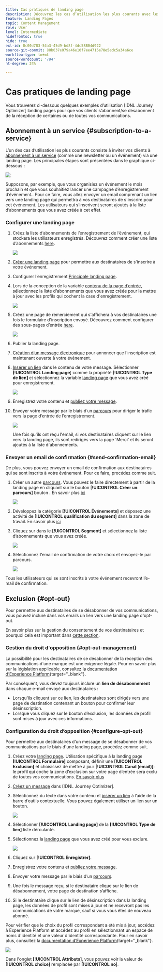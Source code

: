 ```yaml
---
title: Cas pratiques de landing page
description: Découvrez les cas d’utilisation les plus courants avec les landing pages dans Journey Optimizer
feature: Landing Pages
topic: Content Management
role: User
level: Intermediate
hidefromtoc: true
hide: true
exl-id: 8c00d783-54a3-45d9-bd8f-4dc58804d922
source-git-commit: 88b037e079a46e10f7ee4715e78e5edc5a34a6ce
workflow-type: tm+mt
source-wordcount: '794'
ht-degree: 24%

---
```


# Cas pratiques de landing page

Vous trouverez ci-dessous quelques exemples d’utilisation [!DNL Journey Optimizer] landing pages pour que vos clients s’abonnent/se désabonnent de la réception de certaines ou de toutes vos communications.

<!--The main use cases are:
* Subscription to a service
* Opt-in
* Opt-out-->

## Abonnement à un service {#subscription-to-a-service}

L’un des cas d’utilisation les plus courants consiste à inviter vos clients à [abonnement à un service](subscription-list.md) (comme une newsletter ou un événement) via une landing page. Les principales étapes sont présentées dans le graphique ci-dessous :

![](../assets/lp_subscription-uc.png)

Supposons, par exemple, que vous organisiez un événement le mois prochain et que vous souhaitiez lancer une campagne d’enregistrement d’événement.<!--to keep your customers that are interested updated on that event-->. Pour ce faire, vous allez envoyer un email comprenant un lien vers une landing page qui permettra à vos destinataires de s&#39;inscrire pour cet événement. Les utilisateurs qui s’inscrivent seront ajoutés à la liste d’abonnements que vous avez créée à cet effet.

### Configurer une landing page

1. Créez la liste d’abonnements de l’enregistrement de l’événement, qui stockera les utilisateurs enregistrés. Découvrez comment créer une liste d’abonnements [here](subscription-list.md#define-subscription-list).

   ![](../assets/lp_subscription-uc-list.png)

1. [Créer une landing page](create-lp.md) pour permettre aux destinataires de s&#39;inscrire à votre événement.

1. Configurer l’enregistrement [Principale landing page](create-lp.md#configure-primary-page).

1. Lors de la conception de la variable [contenu de la page d’entrée](design-lp.md), sélectionnez la liste d&#39;abonnements que vous avez créée pour la mettre à jour avec les profils qui cochent la case d&#39;enregistrement.

   ![](../assets/lp_subscription-uc-lp-list.png)

1. Créez une page de remerciement qui s&#39;affichera à vos destinataires une fois le formulaire d&#39;inscription envoyé. Découvrez comment configurer des sous-pages d’entrée [here](create-lp.md#configure-subpages).

   ![](../assets/lp_subscription-uc-thanks.png)

1. [](create-lp.md#publish)Publier la landing page.

1. [Création d’un message électronique](../create-message.md) pour annoncer que l’inscription est maintenant ouverte à votre événement.

1. [Insérer un lien](../message-tracking.md#insert-links) dans le contenu de votre message. Sélectionner **[!UICONTROL Landing page]** comme la propriété **[!UICONTROL Type de lien]** et sélectionnez la variable [landing page](create-lp.md#configure-primary-page) que vous avez créé pour enregistrement.

   ![](../assets/lp_subscription-uc-link.png)

1. Enregistrez votre contenu et [publiez votre message](../publish-manage-message.md).

1. Envoyer votre message par le biais d’un [parcours](../building-journeys/journey.md) pour diriger le trafic vers la page d’entrée de l’enregistrement.

   ![](../assets/lp_subscription-uc-journey.png)

   Une fois qu&#39;ils ont reçu l&#39;email, si vos destinataires cliquent sur le lien vers la landing page, ils sont redirigés vers la page &#39;Merci&#39; et ils seront ajoutés à la liste d&#39;abonnements.

### Envoyer un email de confirmation {#send-confirmation-email}

De plus, vous pouvez envoyer un email de confirmation aux destinataires qui se sont inscrits à votre événement. Pour ce faire, procédez comme suit.

1. Créer un autre [parcours](../building-journeys/journey.md). Vous pouvez le faire directement à partir de la landing page en cliquant sur le bouton **[!UICONTROL Créer un parcours]** bouton . En savoir plus [ici](create-lp.md#configure-primary-page)

   ![](../assets/lp_subscription-uc-create-journey.png)

1. Développez la catégorie **[!UICONTROL Événements]** et déposez une activité de **[!UICONTROL qualification du segment]** dans la zone de travail. En savoir plus [ici](../building-journeys/segment-qualification-events.md)

1. Cliquez sur dans le **[!UICONTROL Segment]** et sélectionnez la liste d’abonnements que vous avez créée.

   ![](../assets/lp_subscription-uc-confirm-journey.png)

1. Sélectionnez l&#39;email de confirmation de votre choix et envoyez-le par parcours.

   ![](../assets/lp_subscription-uc-confirm-email.png)

Tous les utilisateurs qui se sont inscrits à votre événement recevront l’e-mail de confirmation.

<!--The event registration's subscription list tracks the profiles who registered and you can send them targeted event updates.-->

## Exclusion {#opt-out}

Pour permettre aux destinataires de se désabonner de vos communications, vous pouvez inclure dans vos emails un lien vers une landing page d&#39;opt-out.

En savoir plus sur la gestion du consentement de vos destinataires et pourquoi cela est important dans [cette section](../consent.md).

### Gestion du droit d&#39;opposition {#opt-out-management}

La possibilité pour les destinataires de se désabonner de la réception des communications d&#39;une marque est une exigence légale. Pour en savoir plus sur la législation applicable, consultez la [documentation d’Experience Platform](https://experienceleague.adobe.com/docs/experience-platform/privacy/regulations/overview.html?lang=fr#regulations){target=&quot;_blank&quot;}.

Par conséquent, vous devez toujours inclure un **lien de désabonnement** dans chaque e-mail envoyé aux destinataires :

* Lorsqu&#39;ils cliquent sur ce lien, les destinataires sont dirigés vers une page de destination contenant un bouton pour confirmer leur désinscription.
* Lorsque vous cliquez sur le bouton d’exclusion, les données de profil sont mises à jour avec ces informations.

### Configuration du droit d’opposition {#configure-opt-out}

Pour permettre aux destinataires d&#39;un message de se désabonner de vos communications par le biais d&#39;une landing page, procédez comme suit.

1. Créez votre [landing page](create-lp.md). Utilisation spécifique à la landing page **[!UICONTROL Formulaire]** composant, définir une **[!UICONTROL Exclusion]** et choisissez de mettre à jour **[!UICONTROL Canal (email)]**: le profil qui coche la zone d’exclusion sur votre page d’entrée sera exclu de toutes vos communications. [En savoir plus](design-lp.md)

   <!--You can also build your own landing page and host it on the third-party system of your choice. To keep?-->

1. [Créez un message](../create-message.md) dans [!DNL Journey Optimizer].

1. Sélectionnez du texte dans votre contenu et [insérer un lien](../message-tracking.md#insert-links) à l’aide de la barre d’outils contextuelle. Vous pouvez également utiliser un lien sur un bouton.

   ![](../assets/lp_opt-out-insert-link.png)

1. Sélectionner **[!UICONTROL Landing page]** de la **[!UICONTROL Type de lien]** liste déroulante.

1. Sélectionnez la [landing page](create-lp.md#configure-primary-page) que vous avez créé pour vous exclure.

   ![](../assets/lp_opt-out-landing-page.png)

1. Cliquez sur **[!UICONTROL Enregistrer]**.

1. Enregistrez votre contenu et [publiez votre message](../publish-manage-message.md).

1. Envoyer votre message par le biais d’un [parcours](../building-journeys/journey.md).

1. Une fois le message reçu, si le destinataire clique sur le lien de désabonnement, votre page de destination s’affiche.

   <!--![](../assets/lp_opt-out-lp-example.png)-->

1. Si le destinataire clique sur le lien de désinscription dans la landing page, les données de profil sont mises à jour et ne recevront pas les communications de votre marque, sauf si vous vous êtes de nouveau abonné.

   <!--The opted-out recipient is then redirected to a confirmation message screen indicating that opting out was successful.-->

   <!--![](../assets/lp_opt-out-confirmation-example.png)-->

Pour vérifier que le choix du profil correspondant a été mis à jour, accédez à Experience Platform et accédez au profil en sélectionnant un espace de noms d&#39;identité et une valeur d&#39;identité correspondante. Pour en savoir plus, consultez la [documentation d’Experience Platform](https://experienceleague.adobe.com/docs/experience-platform/profile/ui/user-guide.html?lang=fr#getting-started){target=&quot;_blank&quot;}.

![](../assets/lp_opt-out-profile-choice.png)

Dans l&#39;onglet **[!UICONTROL Attributs]**, vous pouvez voir la valeur de **[!UICONTROL choice]** remplacée par **[!UICONTROL no]**.

<!--

### Other ways to opt out

You can also enable your recipients to unsubscribe whithout using landing pages.

* **One-click opt-out**

    You can add a one-click opt-out link into your email content. This will enable your recipients to quickly unsubscribe from your communications, without being redirected to a landing page where they need to confirm opting out. [Learn more](../message-tracking.md#one-click-opt-out-link)

* **Unsubscribe link in header**

    If the recipients' email client supports displaying an unsubscribe link in the email header, emails sent with [!DNL Journey Optimizer] automatically include this link. [Learn more](../consent.md#unsubscribe-email)
-->
